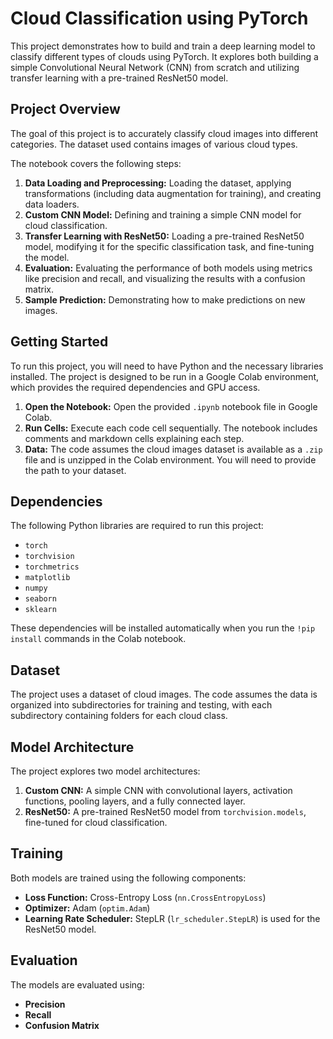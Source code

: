 # Cloud Classification using PyTorch

This project demonstrates how to build and train a deep learning model to classify different types of clouds using PyTorch. It explores both building a simple Convolutional Neural Network (CNN) from scratch and utilizing transfer learning with a pre-trained ResNet50 model.

## Project Overview

The goal of this project is to accurately classify cloud images into different categories. The dataset used contains images of various cloud types.

The notebook covers the following steps:

1.  **Data Loading and Preprocessing:** Loading the dataset, applying transformations (including data augmentation for training), and creating data loaders.
2.  **Custom CNN Model:** Defining and training a simple CNN model for cloud classification.
3.  **Transfer Learning with ResNet50:** Loading a pre-trained ResNet50 model, modifying it for the specific classification task, and fine-tuning the model.
4.  **Evaluation:** Evaluating the performance of both models using metrics like precision and recall, and visualizing the results with a confusion matrix.
5.  **Sample Prediction:** Demonstrating how to make predictions on new images.

## Getting Started

To run this project, you will need to have Python and the necessary libraries installed. The project is designed to be run in a Google Colab environment, which provides the required dependencies and GPU access.

1.  **Open the Notebook:** Open the provided `.ipynb` notebook file in Google Colab.
2.  **Run Cells:** Execute each code cell sequentially. The notebook includes comments and markdown cells explaining each step.
3.  **Data:** The code assumes the cloud images dataset is available as a `.zip` file and is unzipped in the Colab environment. You will need to provide the path to your dataset.

## Dependencies

The following Python libraries are required to run this project:

-   `torch`
-   `torchvision`
-   `torchmetrics`
-   `matplotlib`
-   `numpy`
-   `seaborn`
-   `sklearn`

These dependencies will be installed automatically when you run the `!pip install` commands in the Colab notebook.

## Dataset

The project uses a dataset of cloud images. The code assumes the data is organized into subdirectories for training and testing, with each subdirectory containing folders for each cloud class.

## Model Architecture

The project explores two model architectures:

1.  **Custom CNN:** A simple CNN with convolutional layers, activation functions, pooling layers, and a fully connected layer.
2.  **ResNet50:** A pre-trained ResNet50 model from `torchvision.models`, fine-tuned for cloud classification.

## Training

Both models are trained using the following components:

-   **Loss Function:** Cross-Entropy Loss (`nn.CrossEntropyLoss`)
-   **Optimizer:** Adam (`optim.Adam`)
-   **Learning Rate Scheduler:** StepLR (`lr_scheduler.StepLR`) is used for the ResNet50 model.

## Evaluation

The models are evaluated using:

-   **Precision**
-   **Recall**
-   **Confusion Matrix**
